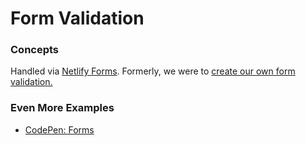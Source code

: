 # Form Validation

### Concepts

Handled via [Netlify Forms](https://docs.netlify.com/forms/setup/). Formerly, we were to [create our own form validation.](https://codepen.io/tag/form-validation?cursor=ZD0xJm89MCZwPTI=)

### Even More Examples

* [CodePen: Forms](https://codepen.io/topic/form/picks)

